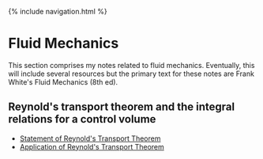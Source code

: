 {% include navigation.html %}

# Fluid Mechanics
This section comprises my notes related to fluid mechanics.
Eventually, this will include several resources but the primary text for these notes are Frank White's Fluid Mechanics (8th ed).

## Reynold's transport theorem and the integral relations for a control volume
- [Statement of Reynold's Transport Theorem](https://rprador.github.io/rprador/fluid-mech/reynolds-transport)
- [Application of Reynold's Transport Theorem](https://rprador.github.io/rprador/fluid-mech/reynolds-transport-applied)
